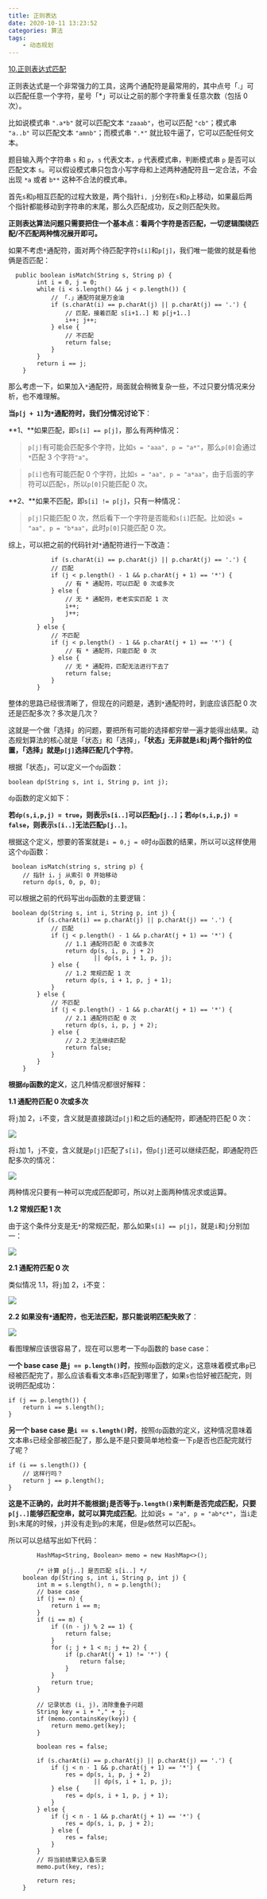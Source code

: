 ```yaml
---
title: 正则表达
date: 2020-10-11 13:23:52
categories: 算法
tags: 
	- 动态规划
---
```


[10.正则表达式匹配](https://leetcode.com/problems/regular-expression-matching/)

正则表达式是一个非常强力的工具，这两个通配符是最常用的，其中点号「.」可以匹配任意一个字符，星号「*」可以让之前的那个字符重复任意次数（包括 0 次）。

比如说模式串 `".a*b"` 就可以匹配文本 `"zaaab"`，也可以匹配 `"cb"`；模式串 `"a..b"` 可以匹配文本 `"amnb"`；而模式串 `".*"` 就比较牛逼了，它可以匹配任何文本。

题目输入两个字符串 `s` 和 `p`，`s` 代表文本，`p` 代表模式串，判断模式串 `p` 是否可以匹配文本 `s`。可以假设模式串只包含小写字母和上述两种通配符且一定合法，不会出现 `*a` 或者 `b**` 这种不合法的模式串。

首先`s`和`p`相互匹配的过程大致是，两个指针`i, j`分别在`s`和`p`上移动，如果最后两个指针都能移动到字符串的末尾，那么久匹配成功，反之则匹配失败。

**正则表达算法问题只需要把住一个基本点：看两个字符是否匹配，一切逻辑围绕匹配/不匹配两种情况展开即可。**

<!-- more -->

如果不考虑`*`通配符，面对两个待匹配字符`s[i]`和`p[j]`，我们唯一能做的就是看他俩是否匹配：

```
  public boolean isMatch(String s, String p) {
        int i = 0, j = 0;
        while (i < s.length() && j < p.length()) {
            // 「.」通配符就是万金油
            if (s.charAt(i) == p.charAt(j) || p.charAt(j) == '.') {
                // 匹配，接着匹配 s[i+1..] 和 p[j+1..]
                i++; j++;
            } else {
                // 不匹配
                return false;
            }
        }
        return i == j;
    }
```

那么考虑一下，如果加入`*`通配符，局面就会稍微复杂一些，不过只要分情况来分析，也不难理解。

**当`p[j + 1]`为`*`通配符时，我们分情况讨论下**：

**1、**如果匹配，即`s[i] == p[j]`，那么有两种情况：

> `p[j]`有可能会匹配多个字符，比如`s = "aaa", p = "a*"`，那么`p[0]`会通过`*`匹配 3 个字符`"a"`。

> `p[i]`也有可能匹配 0 个字符，比如`s = "aa", p = "a*aa"`，由于后面的字符可以匹配`s`，所以`p[0]`只能匹配 0 次。

**2、**如果不匹配，即`s[i] != p[j]`，只有一种情况：

> `p[j]`只能匹配 0 次，然后看下一个字符是否能和`s[i]`匹配。比如说`s = "aa", p = "b*aa"`，此时`p[0]`只能匹配 0 次。

综上，可以把之前的代码针对`*`通配符进行一下改造：

```
			if (s.charAt(i) == p.charAt(j) || p.charAt(j) == '.') {
            // 匹配
            if (j < p.length() - 1 && p.charAt(j + 1) == '*') {
                // 有 * 通配符，可以匹配 0 次或多次
            } else {
                // 无 * 通配符，老老实实匹配 1 次
                i++;
                j++;
            }
        } else {
            // 不匹配
            if (j < p.length() - 1 && p.charAt(j + 1) == '*') {
                // 有 * 通配符，只能匹配 0 次
            } else {
                // 无 * 通配符，匹配无法进行下去了
                return false;
            }
        }
```

整体的思路已经很清晰了，但现在的问题是，遇到`*`通配符时，到底应该匹配 0 次还是匹配多次？多次是几次？

这就是一个做「选择」的问题，要把所有可能的选择都穷举一遍才能得出结果。动态规划算法的核心就是「状态」和「选择」，**「状态」无非就是`i`和`j`两个指针的位置，「选择」就是`p[j]`选择匹配几个字符**。



根据「状态」，可以定义一个`dp`函数：

```
boolean dp(String s, int i, String p, int j);
```

`dp`函数的定义如下：

**若`dp(s,i,p,j) = true`，则表示`s[i..]`可以匹配`p[j..]`；若`dp(s,i,p,j) = false`，则表示`s[i..]`无法匹配`p[j..]`**。

根据这个定义，想要的答案就是`i = 0,j = 0`时`dp`函数的结果，所以可以这样使用这个`dp`函数：

```
 boolean isMatch(string s, string p) {
    // 指针 i，j 从索引 0 开始移动
    return dp(s, 0, p, 0);
```

可以根据之前的代码写出`dp`函数的主要逻辑：

```
 boolean dp(String s, int i, String p, int j) {
        if (s.charAt(i) == p.charAt(j) || p.charAt(j) == '.') {
            // 匹配
            if (j < p.length() - 1 && p.charAt(j + 1) == '*') {
                // 1.1 通配符匹配 0 次或多次
                return dp(s, i, p, j + 2)
                        || dp(s, i + 1, p, j);
            } else {
                // 1.2 常规匹配 1 次
                return dp(s, i + 1, p, j + 1);
            }
        } else {
            // 不匹配
            if (j < p.length() - 1 && p.charAt(j + 1) == '*') {
                // 2.1 通配符匹配 0 次
                return dp(s, i, p, j + 2);
            } else {
                // 2.2 无法继续匹配
                return false;
            }
        }
    }
```

**根据`dp`函数的定义**，这几种情况都很好解释：

**1.1 通配符匹配 0 次或多次**

将`j`加 2，`i`不变，含义就是直接跳过`p[j]`和之后的通配符，即通配符匹配 0 次：

<img src="/img/zhengzebiaoda.png"/>

将`i`加 1，`j`不变，含义就是`p[j]`匹配了`s[i]`，但`p[j]`还可以继续匹配，即通配符匹配多次的情况：

<img src="/img/zhengzebiaoda2.png"/>

两种情况只要有一种可以完成匹配即可，所以对上面两种情况求或运算。

**1.2 常规匹配 1 次**

由于这个条件分支是无`*`的常规匹配，那么如果`s[i] == p[j]`，就是`i`和`j`分别加一：

<img src="/img/zhengzebiaoda3.png"/>

**2.1 通配符匹配 0 次**

类似情况 1.1，将`j`加 2，`i`不变：

<img src="/img/zhengzebiaoda4.png"/>

**2.2 如果没有`*`通配符，也无法匹配，那只能说明匹配失败了**：

<img src="/img/zhengzebiaoda5.png"/>

看图理解应该很容易了，现在可以思考一下`dp`函数的 base case：

**一个 base case 是`j == p.length()`时**，按照`dp`函数的定义，这意味着模式串`p`已经被匹配完了，那么应该看看文本串`s`匹配到哪里了，如果`s`也恰好被匹配完，则说明匹配成功：

```
if (j == p.length()) {
    return i == s.length();
}
```

**另一个 base case 是`i == s.length()`时**，按照`dp`函数的定义，这种情况意味着文本串`s`已经全部被匹配了，那么是不是只要简单地检查一下`p`是否也匹配完就行了呢？

```
if (i == s.length()) {
    // 这样行吗？
    return j == p.length();
}
```

**这是不正确的，此时并不能根据`j`是否等于`p.length()`来判断是否完成匹配，只要`p[j..]`能够匹配空串，就可以算完成匹配**。比如说`s = "a", p = "ab*c*"`，当`i`走到`s`末尾的时候，`j`并没有走到`p`的末尾，但是`p`依然可以匹配`s`。

所以可以总结写出如下代码：

```
 		HashMap<String, Boolean> memo = new HashMap<>();
 		 
 		/* 计算 p[j..] 是否匹配 s[i..] */
    boolean dp(String s, int i, String p, int j) {
        int m = s.length(), n = p.length();
        // base case
        if (j == n) {
            return i == m;
        }
        if (i == m) {
            if ((n - j) % 2 == 1) {
                return false;
            }
            for (; j + 1 < n; j += 2) {
                if (p.charAt(j + 1) != '*') {
                    return false;
                }
            }
            return true;
        }

        // 记录状态 (i, j)，消除重叠子问题
        String key = i + "," + j;
        if (memo.containsKey(key)) {
            return memo.get(key);
        }

        boolean res = false;

        if (s.charAt(i) == p.charAt(j) || p.charAt(j) == '.') {
            if (j < n - 1 && p.charAt(j + 1) == '*') {
                res = dp(s, i, p, j + 2)
                        || dp(s, i + 1, p, j);
            } else {
                res = dp(s, i + 1, p, j + 1);
            }
        } else {
            if (j < n - 1 && p.charAt(j + 1) == '*') {
                res = dp(s, i, p, j + 2);
            } else {
                res = false;
            }
        }
        // 将当前结果记入备忘录
        memo.put(key, res);
        
        return res;
    }
```